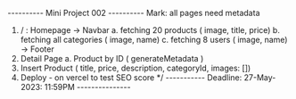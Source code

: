 ---------- Mini Project 002 ----------
Mark: all pages need metadata 
1. / : Homepage
 -> Navbar
 a. fetching 20 products ( image, title, price)
 b. fetching all categories ( image, name)
 c. fetching 8 users ( image, name)
 -> Footer
2. Detail Page
 a. Product by ID ( generateMetadata )
3. Insert Product ( title, price, description, categoryId, images: [])
4. Deploy - on vercel to test SEO score
*/
----------- Deadline: 27-May-2023: 11:59PM --------------- 
